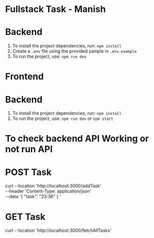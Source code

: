 # Fullstack Task - Manish

# Backend
1. To install the project dependencies, run: `npm install`
2. Create a `.env` file using the provided sample in `.env.example`
3. To run the project, use: `npm run dev`


# Frontend

# Backend
1. To install the project dependencies, run: `npm install`
2. To run the project, use: `npm run dev` or `npm start`



# To check backend API Working or not run API


# POST Task

curl --location 'http://localhost:3000/addTask' \
--header 'Content-Type: application/json' \
--data '{
  "task": "23:36"
}
'

# GET Task

curl --location 'http://localhost:3000/fetchAllTasks'
